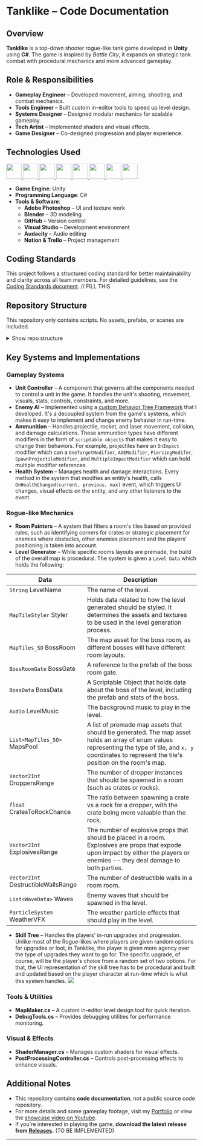 # Tanklike – Code Documentation

## Overview
**Tanklike** is a top-down shooter rogue-like tank game developed in **Unity** using **C#**. The game is inspired by *Battle City*, it expands on strategic tank combat with procedural mechanics and more advanced gameplay.

## Role & Responsibilities
- **Gameplay Engineer** – Developed movement, aiming, shooting, and combat mechanics.
- **Tools Engineer** – Built custom in-editor tools to speed up level design.
- **Systems Designer** – Designed modular mechanics for scalable gameplay.
- **Tech Artist** – Implemented shaders and visual effects.
- **Game Designer** – Co-designed progression and player experience.

## Technologies Used
<a href="https://github.com/TyRadman/tanklike-scripts/">
<p>
  <img src="https://img.shields.io/badge/Unity-100000?logo=unity&logoColor=white&style=for-the-badge" height="40">
<img src="https://img.shields.io/badge/Blender-F5792A?logo=blender&logoColor=white&style=for-the-badge" height="40">
<img src="https://img.shields.io/badge/Adobe%20Photoshop-31A8FF?logo=adobephotoshop&logoColor=white&style=for-the-badge" height="40">
<img src="https://img.shields.io/badge/GitHub-181717?logo=github&logoColor=white&style=for-the-badge" height="40">
<img src="https://img.shields.io/badge/Visual%20Studio-5C2D91?logo=visualstudio&logoColor=white&style=for-the-badge" height="40">
<img src="https://img.shields.io/badge/Audacity-0000CC?logo=audacity&logoColor=white&style=for-the-badge" height="40">
<img src="https://img.shields.io/badge/Notion-000000?logo=notion&logoColor=white&style=for-the-badge" height="40">
<img src="https://img.shields.io/badge/Trello-0052CC?logo=trello&logoColor=white&style=for-the-badge" height="40">
</p>
</a>

- **Game Engine**: Unity  
- **Programming Language**: C#  
- **Tools & Software**:  
  - **Adobe Photoshop** – UI and texture work  
  - **Blender** – 3D modeling  
  - **GitHub** – Version control  
  - **Visual Studio** – Development environment  
  - **Audacity** – Audio editing  
  - **Notion & Trello** – Project management  

## Coding Standards
This project follows a structured coding standard for better maintainability and clarity across all team members. For detailed guidelines, see the [Coding Standards document](http://www.example.com). // FILL THIS

## Repository Structure
This repository only contains scripts. No assets, prefabs, or scenes are included.

<details>
  <summary>Show repo structure</summary>

```graphql
Scripts/
|--- Combat
|   |--- Abilities
|   |--- Ammunition
|   |--- Destructibles
|   |--- Editor
|   |--- Elements
|   |--- ShotsConfigurations
|   |--- Tools
|--- Editor
|   |--- CustomSearcher
|   |--- GameEditor
|   |--- Inspector
|   |--- RoomPainter
|--- EditorTools
|--- Environment
|   |--- Collectables
|   |--- Editor
|   |--- Interactables
|   |--- Items
|   |--- LevelGenerator
|   |   |--- LevelPainter
|   |   |--- MapMaker
|   |--- Props
|   |--- Rooms
|   |--- Shops
|--- Global
|   |--- Attributes
|   |--- Bosses
|   |--- Camera
|   |--- Cheats
|   |--- Editor
|   |--- Enemies
|   |--- Input
|   |--- Interfaces
|   |--- LoadingScreen
|   |--- MainMenu
|   |--- Others
|   |--- Players
|   |--- PoolingSystem
|   |--- Reports
|   |--- SceneControllers
|   |--- Screen
|--- Misc
|--- PlayTest
|--- Snippets
|--- Sound
|--- Testing
|   |--- LevelDesign
|   |--- Navigation
|   |--- Playground
|--- UI
|   |--- _Common
|   |--- AbilitySelection
|   |--- HealthBars
|   |--- HUD
|   |   |--- DamageScreen
|   |   |--- HealthBar
|   |   |--- Notifications
|   |   |--- OffScreenIndicators
|   |--- InGame
|   |   |--- DamagePopUp
|   |   |--- Crosshair
|   |--- Inputs
|   |--- Inventory
|   |--- MiniMap
|   |--- PauseMenu
|   |--- Shop
|   |--- SkillTree
|   |--- Tutorial
|--- UnitControllers
|   |--- BaseClasses
|   |   |--- TankParts
|   |   |--- SpecialPartsAnimations
|   |--- Bosses
|   |--- Core
|   |--- Editor
|   |--- Enemies
|   |--- MiniPlayers
|   |--- Players
|   |   |--- Crosshair
|   |   |--- Indicators
|   |   |--- MiniTankPlayer
|   |   |--- PlayerModifiableStats
|   |   |--- Vanguard
|   |--- Summons
|--- Utils
```
</details>


## Key Systems and Implementations
### Gameplay Systems
- **Unit Controller** – A component that governs all the components needed to control a unit in the game. It handles the unit's shooting, movement, visuals, stats, controls, constraints, and more.
- **Enemy AI** – Implemented using a [custom Behavior Tree Framework](https://github.com/TyRadman/BehaviorTree) that I developed. It's a decoupled system from the game's systems, which makes it easy to implement and change enemy behavior in run-time. 
- **Ammunition** – Handles projectile, rocket, and laser movement, collision, and damage calculations. These ammunition types have different modifiers in the form of `scriptable objects` that makes it easy to change their behaviors. For example, projectiles have an `OnImpact` modifier which can a `OneTargetModifier`, `AOEModifier`, `PiercingModifer`, `SpawnProjectileModifier`, and `MultipleImpactModifier` which can hold multiple modifier references.
- **Health System** – Manages health and damage interactions. Every method in the system that modifies an entity's health, calls `OnHealthChanged(current, previous, max)` event, which triggers UI changes, visual effects on the entity, and any other listeners to the event.

### Rogue-like Mechanics
- **Room Painters** –  A system that filters a room's tiles based on provided rules, such as identifying corners for crates or strategic placement for enemies where obstacles, other enemies placement and the players' positioning is taken into account.
- **Level Generator** – While specific rooms layouts are premade, the build of the overall map is procedural. The system is given a `Level Data` which holds the following:

|Data|Description|
|-|-|
|`String` LevelName | The name of the level.|
|`MapTileStyler` Styler| Holds data related to how the level generated should be styled. It determines the assets and textures to be used in the level generation process.|
|`MapTiles_SO` BossRoom | The map asset for the boss room, as different bosses will have different room layouts.|
|`BossRoomGate` BossGate | A reference to the prefab of the boss room gate. |
|`BossData` BossData | A Scriptable Object that holds data about the boss of the level, including the prefab and stats of the boss.|
|`Audio` LevelMusic | The background music to play in the level.|
|`List<MapTiles_SO>` MapsPool | A list of premade map assets that should be generated. The map asset holds an array of enum values representing the type of tile, and `x, y` coordinates to represent the tile's position on the room's map.|
|`Vector2Int` DroppersRange | The number of dropper instances that should be spawned in a room (such as crates or rocks).|
|`float` CratesToRockChance | The ratio between spawning a crate vs a rock for a dropper, with the crate being more valuable than the rock.|
|`Vector2Int` ExplosivesRange | The number of explosive props that should be placed in a room. Explosives are props that expode upon impact by either the players or enemies -- they deal damage to both parties.|
|`Vector2Int` DestructibleWallsRange | The number of destructible walls in a room room.|
|`List<WaveData>` Waves| Enemy waves that should be spawned in the level.|
|`ParticleSystem` WeatherVFX| The weather particle effects that should play in the level.|
- **Skill Tree** – Handles the players' in-run upgrades and progression. Unlike most of the Rogue-likes where players are given random options for upgrades or loot, in Tanklike, the player is given more agency over the type of upgrades they want to go for. The specific upgrade, of course, will be the player's choice from a random set of two options. For that, the UI representation of the skill tree has to be procedural and built and updated based on the player character at run-time which is what this system handles.
![](Tanklike-SkillTree.gif)


### Tools & Utilities
- **MapMaker.cs** – A custom in-editor level design tool for quick iteration.
- **DebugTools.cs** – Provides debugging utilities for performance monitoring.

### Visual & Effects
- **ShaderManager.cs** – Manages custom shaders for visual effects.
- **PostProcessingController.cs** – Controls post-processing effects to enhance visuals.

## Additional Notes
- This repository contains **code documentation**, not a public source code repository.
- For more details and some gameplay footage, visit my [Portfolio](https://tyradman.github.io/static-portfolio/) or view the [showcase video on Youtube](https://www.youtube.com/watch?v=EbcFn5lR5Ao&ab_channel=TyRadman).
- If you're interested in playing the game, **download the latest release from [Releases](https://github.com/TyRadman/tanklike-scripts/releases).** (TO BE IMPLEMENTED)

---
